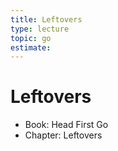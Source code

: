 ```yaml
---
title: Leftovers
type: lecture
topic: go
estimate:
---
```


# Leftovers

- Book: Head First Go
- Chapter: Leftovers
